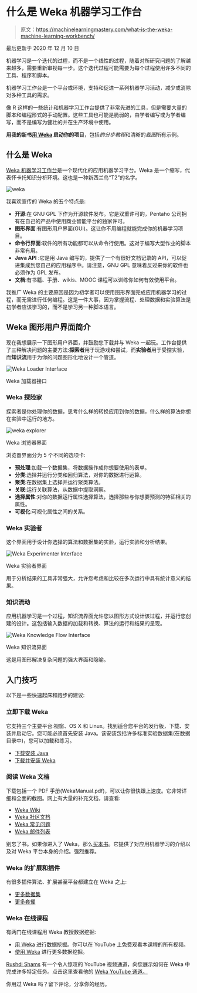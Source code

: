 # 什么是 Weka 机器学习工作台

> 原文：<https://machinelearningmastery.com/what-is-the-weka-machine-learning-workbench/>

最后更新于 2020 年 12 月 10 日

机器学习是一个迭代的过程，而不是一个线性的过程，随着对所研究问题的了解越来越多，需要重新审视每一步。这个迭代过程可能需要为每个过程使用许多不同的工具、程序和脚本。

机器学习工作台是一个平台或环境，支持和促进一系列机器学习活动，减少或消除对多种工具的需求。

像 R 这样的一些统计和机器学习工作台提供了非常先进的工具，但是需要大量的脚本和编程形式的手动配置。这些工具也可能是脆弱的，由学者编写或为学者编写，而不是编写为健壮的并在生产环境中使用。

**用我的新书[用 Weka](https://machinelearningmastery.com/machine-learning-mastery-weka/) 启动你的项目**，包括*的分步教程*和清晰的*截图*所有示例。

## 什么是 Weka

[Weka 机器学习工作台](https://waikato.github.io/weka-wiki/)是一个现代化的应用机器学习平台。Weka 是一个缩写，代表怀卡托知识分析环境。这也是一种新西兰鸟“T2”的名字。

![weka](https://machinelearningmastery.com/wp-content/uploads/2014/02/weka.png)

我喜欢宣传的 Weka 的五个特点是:

*   **开源**:在 GNU GPL 下作为开源软件发布。它是双重许可的，Pentaho 公司拥有在自己的产品中使用商业智能平台的独家许可。
*   **图形界面**:有图形用户界面(GUI)。这让你不用编程就能完成你的机器学习项目。
*   **命令行界面**:软件的所有功能都可以从命令行使用。这对于编写大型作业的脚本非常有用。
*   **Java API** :它是用 Java 编写的，提供了一个有很好文档记录的 API，可以促进集成到您自己的应用程序中。请注意，GNU GPL 意味着反过来你的软件也必须作为 GPL 发布。
*   **文档**:有书籍、手册、wikis、MOOC 课程可以训练你如何有效使用平台。

我推广 Weka 的主要原因是因为初学者可以使用图形界面完成应用机器学习的过程，而无需进行任何编程。这是一件大事，因为掌握流程、处理数据和实验算法是初学者应该学习的，而不是学习另一种脚本语言。

## Weka 图形用户界面简介

现在我想展示一下图形用户界面，并鼓励您下载并与 Weka 一起玩。工作台提供了三种解决问题的主要方法:**探索者**用于玩游戏和尝试，而**实验者**用于受控实验，而**知识流**用于为你的问题图形化地设计一个管道。

![Weka Loader Interface](https://machinelearningmastery.com/wp-content/uploads/2014/02/weka-loader.png)

Weka 加载器接口

### Weka 探险家

探索者是你处理你的数据，思考什么样的转换应用到你的数据，什么样的算法你想在实验中运行的地方。

![weka explorer](https://machinelearningmastery.com/wp-content/uploads/2014/02/weka-explorer.png)

Weka 浏览器界面

浏览器界面分为 5 个不同的选项卡:

*   **预处理**:加载一个数据集，将数据操作成你想要使用的表单。
*   **分类**:选择并运行分类和回归算法，对你的数据进行运算。
*   **聚类**:在数据集上选择并运行聚类算法。
*   **关联**:运行关联算法，从数据中提取洞察。
*   **选择属性**:对你的数据运行属性选择算法，选择那些与你想要预测的特征相关的属性。
*   **可视化**:可视化属性之间的关系。

### Weka 实验者

这个界面用于设计你选择的算法和数据集的实验，运行实验和分析结果。

![Weka Experimenter Interface](https://machinelearningmastery.com/wp-content/uploads/2014/02/weka-experimenter.png)

Weka 实验者界面

用于分析结果的工具非常强大，允许您考虑和比较在多次运行中具有统计意义的结果。

### 知识流动

应用机器学习是一个过程，知识流界面允许您以图形方式设计该过程，并运行您创建的设计。这包括输入数据的加载和转换、算法的运行和结果的呈现。

![Weka Knowledge Flow Interface](https://machinelearningmastery.com/wp-content/uploads/2014/02/weka-knowledge-flow.png)

Weka 知识流界面

这是用图形解决复杂问题的强大界面和隐喻。

## 入门技巧

以下是一些快速起床和跑步的建议:

### 立即下载 Weka

它支持三个主要平台:视窗、OS X 和 Linux。找到适合您平台的发行版，下载、安装并启动它。您可能必须首先安装 Java。该安装包括许多标准实验数据集(在数据目录中)，您可以加载和练习。

*   [下载安装 Java](https://java.com)
*   [下载并安装 Weka](https://waikato.github.io/weka-wiki/downloading_weka/)

### 阅读 Weka 文档

下载包括一个 PDF 手册(WekaManual.pdf)，可以让你很快跟上速度。它非常详细和全面的截图。网上有大量的补充文档，请查看:

*   [Weka Wiki](https://waikato.github.io/weka-wiki/)
*   [Weka 社区文档](http://wiki.pentaho.com/display/DATAMINING/Pentaho+Data+Mining+Community+Documentation)
*   [Weka 常见问题](https://waikato.github.io/weka-wiki/faq/)
*   [Weka 邮件列表](http://list.waikato.ac.nz/mailman/listinfo/wekalist)

别忘了书。如果你进入了 Weka，那么[买本书](https://amzn.to/340LRLA)。它提供了对应用机器学习的介绍以及对 Weka 平台本身的介绍。强烈推荐。

### Weka 的扩展和插件

有很多插件算法、扩展甚至平台都建立在 Weka 之上:

*   [更多数据集](https://sourceforge.net/projects/weka/files/datasets/)
*   [更多套餐](https://waikato.github.io/weka-wiki/packages/)

### Weka 在线课程

有两门在线课程用 Weka 教授数据挖掘:

*   [用 Weka](http://weka.waikato.ac.nz/) 进行数据挖掘。你可以在 YouTube 上免费观看本课程的所有视频。
*   [使用 Weka](https://weka.waikato.ac.nz/moredataminingwithweka) 进行更多数据挖掘。

[Rushdi Shams](https://sites.google.com/site/rushdishams/) 有一个令人惊叹的 YouTube 视频通道，向您展示如何在 Weka 中完成许多特定任务。点击这里查看他的 [Weka YouTube 通道。](https://www.youtube.com/user/rushdishams/videos)

你用过 Weka 吗？留下评论，分享你的经历。